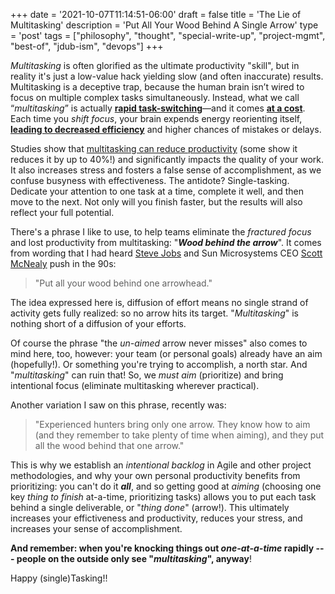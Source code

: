 +++
date = '2021-10-07T11:14:51-06:00'
draft = false
title = 'The Lie of Multitasking'
description = 'Put All Your Wood Behind A Single Arrow'
type = 'post'
tags = ["philosophy", "thought", "special-write-up", "project-mgmt", "best-of", "jdub-ism", "devops"]
+++

*Multitasking* is often glorified as the ultimate productivity "skill", but in reality it's just a low-value hack yielding slow (and often inaccurate) results.  Multitasking is a deceptive trap, because the human brain isn’t wired to focus on multiple complex tasks simultaneously. Instead, what we call “*multitasking*” is actually [**rapid task-switching**](https://www.apa.org/topics/research/multitasking?utm_source=chatgpt.com)—and it comes [**at a cost**](https://news.stanford.edu/stories/2018/10/decade-data-reveals-heavy-multitaskers-reduced-memory-psychologist-says?utm_source=chatgpt.com). Each time you *shift focus*, your brain expends energy reorienting itself, [**leading to decreased efficiency**](https://www.verywellmind.com/multitasking-2795003?utm_source=chatgpt.com) and higher chances of mistakes or delays. <br />

Studies show that [multitasking can reduce productivity](https://www.verywellmind.com/multitasking-2795003?utm_source=chatgpt.com) (some show it reduces it by up to 40%!) and significantly impacts the quality of your work. It also increases stress and fosters a false sense of accomplishment, as we confuse busyness with effectiveness. The antidote? Single-tasking. Dedicate your attention to one task at a time, complete it well, and then move to the next. Not only will you finish faster, but the results will also reflect your full potential. <br />

There's a phrase I like to use, to help teams eliminate the *fractured focus* and lost productivity from multitasking: "***Wood behind the arrow***".  It comes from wording that I had heard [Steve Jobs](https://en.wikipedia.org/wiki/Steve_Jobs) and Sun Microsystems CEO [Scott McNealy](https://en.wikipedia.org/wiki/Scott_McNealy) push in the 90s:

>"Put all your wood behind one arrowhead."

The idea expressed here is, diffusion of effort means no single strand of activity gets fully realized: so no arrow hits its target.  "*Multitasking*" is nothing short of a diffusion of your efforts.  <br />

Of course the phrase "the *un-aimed* arrow never misses" also comes to mind here, too, however: your team (or personal goals) already have an aim (hopefully!).  Or something you're trying to accomplish, a north star.  And "*multitasking*" can ruin that! So, we *must aim* (prioritize) and bring intentional focus (eliminate multitasking wherever practical). <br />

Another variation I saw on this phrase, recently was:

> "Experienced hunters bring only one arrow. They know how to aim (and they remember to take plenty of time when aiming), and they put all the wood behind that one arrow."

This is why we establish an *intentional backlog* in Agile and other project methodologies, and why your own personal productivity benefits from prioritizing: you can't do it ***all***, and so getting good at *aiming* (choosing one key *thing to finish* at-a-time, prioritizing tasks) allows you to put each task behind a single deliverable, or "*thing done*" (arrow!).  This ultimately increases your effictiveness and productivity, reduces your stress, and increases your sense of accomplishment. <br />

**And remember: when you're knocking things out *one-at-a-time* rapidly --- people on the outside only see "*multitasking*", anyway**! <br />

Happy (single)Tasking!!